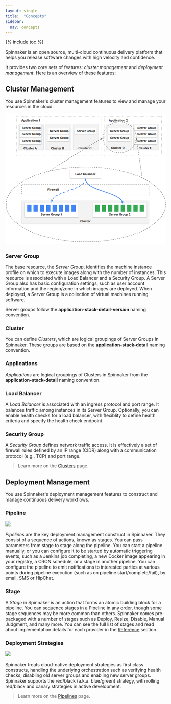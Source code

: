 ```yaml
---
layout: single
title:  "Concepts"
sidebar:
  nav: concepts
---
```


{% include toc %}

Spinnaker is an open source, multi-cloud continuous delivery platform that helps you release software changes with high velocity and confidence.

It provides two core sets of features: *cluster management* and *deployment management*. Here is an overview of these features:

## Cluster Management

You use Spinnaker's cluster management features to view and manage your resources in the cloud.

![](clusters.png)

### Server Group

The base resource, the *Server Group*, identifies the machine instance profile on which to 
execute images along with the number of instances. This resource is associated with a Load 
Balancer and a Security Group. A Server Group also has basic configuration settings, such as 
user account information and the region/zone in which images are deployed. When deployed, a 
Server Group is a collection of virtual machines running software.

Server groups follow the **application-stack-detail-version** naming convention.

### Cluster

You can define *Clusters*, which are logical groupings of Server Groups in Spinnaker. These 
groups are based on the **application-stack-detail** naming convention.

### Applications

*Applications* are logical groupings of Clusters in Spinnaker from the **application-stack-detail**
 naming convention.

### Load Balancer

A *Load Balancer* is associated with an ingress protocol and port range. It balances traffic among instances in its Server Group. Optionally, you can enable health checks for a load balancer, with flexiblity to define health criteria and specify the health check endpoint.

### Security Group

A *Security Group* defines network traffic access. It is effectively a set of firewall rules defined by an IP range (CIDR) along with a communication protocol (e.g., TCP) and port range.

> Learn more on the [Clusters](/concepts/clusters/) page.

## Deployment Management

You use Spinnaker's deployment management features to construct and manage continuous delivery workflows. 

### Pipeline

![](pipelines.png)

*Pipelines* are the key deployment management construct in Spinnaker. They consist of a sequence of actions, known as stages. You can pass parameters from stage to stage along the pipeline. You can start a pipeline manually, or you can configure it to be started by automatic triggering events, such as a Jenkins job completing, a new Docker image appearing in your registry, a CRON schedule, or a stage in another pipeline. You can configure the pipeline to emit notifications to interested parties at various points during pipeline execution (such as on pipeline start/complete/fail), by email, SMS or HipChat.

### Stage

A *Stage* in Spinnaker is an action that forms an atomic building block for a pipeline. You can sequence stages in a Pipeline in any order, though some stage sequences may be more common than others. Spinnaker comes pre-packaged with a number of stages such as Deploy, Resize, Disable, Manual Judgment, and many more. You can see the full list of stages and read about implementation details for each provider in the [Reference](/reference/providers) section.

### Deployment Strategies

![](deployment-strategies.png)

Spinnaker treats cloud-native deployment strategies as first class constructs, handling the underlying orchestration such as verifying health checks, disabling old server groups and enabling new server groups. Spinnaker supports the red/black (a.k.a. blue/green) strategy, with rolling red/black and canary strategies in active development.

> Learn more on the [Pipelines](/concepts/pipelines/) page.
